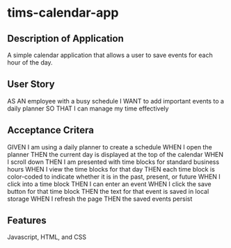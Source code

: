 # tims-calendar-app

## Description of Application

A simple calendar application that allows a user to save events for each hour of the day.

## User Story

AS AN employee with a busy schedule
I WANT to add important events to a daily planner
SO THAT I can manage my time effectively

## Acceptance Critera

GIVEN I am using a daily planner to create a schedule
WHEN I open the planner
THEN the current day is displayed at the top of the calendar
WHEN I scroll down
THEN I am presented with time blocks for standard business hours
WHEN I view the time blocks for that day
THEN each time block is color-coded to indicate whether it is in the past, present, or future
WHEN I click into a time block
THEN I can enter an event
WHEN I click the save button for that time block
THEN the text for that event is saved in local storage
WHEN I refresh the page
THEN the saved events persist


## Features
 
 Javascript, HTML, and CSS
 
 
